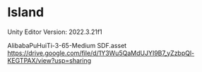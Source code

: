 # Island
Unity Editor Version: 2022.3.21f1

AlibabaPuHuiTi-3-65-Medium SDF.asset
https://drive.google.com/file/d/1Y3Wu5QaMdUJYI9B7_yZzbpQl-KEGTPAX/view?usp=sharing
